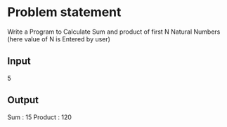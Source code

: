 # Problem statement

Write a Program to Calculate Sum and product of first N Natural Numbers (here value of N is Entered by user)

## Input
5

## Output
Sum : 15
Product : 120
